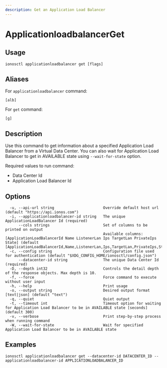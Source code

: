 ```yaml
---
description: Get an Application Load Balancer
---
```


# ApplicationloadbalancerGet

## Usage

```text
ionosctl applicationloadbalancer get [flags]
```

## Aliases

For `applicationloadbalancer` command:

```text
[alb]
```

For `get` command:

```text
[g]
```

## Description

Use this command to get information about a specified Application Load Balancer from a Virtual Data Center. You can also wait for Application Load Balancer to get in AVAILABLE state using `--wait-for-state` option.

Required values to run command:

* Data Center Id
* Application Load Balancer Id

## Options

```text
  -u, --api-url string                      Override default host url (default "https://api.ionos.com")
  -i, --applicationloadbalancer-id string   The unique ApplicationLoadBalancer Id (required)
      --cols strings                        Set of columns to be printed on output 
                                            Available columns: [ApplicationLoadBalancerId Name ListenerLan Ips TargetLan PrivateIps State] (default [ApplicationLoadBalancerId,Name,ListenerLan,Ips,TargetLan,PrivateIps,State])
  -c, --config string                       Configuration file used for authentication (default "$XDG_CONFIG_HOME/ionosctl/config.json")
      --datacenter-id string                The unique Data Center Id (required)
  -D, --depth int32                         Controls the detail depth of the response objects. Max depth is 10.
  -f, --force                               Force command to execute without user input
  -h, --help                                Print usage
  -o, --output string                       Desired output format [text|json] (default "text")
  -q, --quiet                               Quiet output
  -t, --timeout int                         Timeout option for waiting for Application Load Balancer to be in AVAILABLE state [seconds] (default 300)
  -v, --verbose                             Print step-by-step process when running command
  -W, --wait-for-state                      Wait for specified Application Load Balancer to be in AVAILABLE state
```

## Examples

```text
ionosctl applicationloadbalancer get --datacenter-id DATACENTER_ID --applicationloadbalancer-id APPLICATIONLOADBALANCER_ID
```

